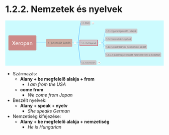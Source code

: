 # 1.2.2. Nemzetek és nyelvek

![1.2](images/1.2.png)

* Származás:
  * **Alany + be megfelelő alakja + from**
    * *I am from the USA*
  * **come from**
    * *We come from Japan*
* Beszélt nyelvek:
  * **Alany + speak + nyelv**
    * *She speaks German*
* Nemzetiség kifejezése:
  * **Alany + be megfelelő alakja + nemzetiség**
    * *He is Hungarian*
